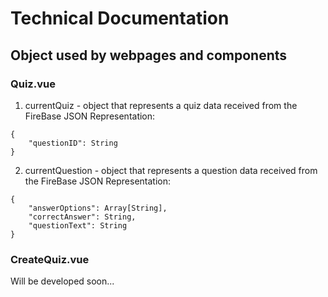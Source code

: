 # Technical Documentation

## Object used by webpages and components

### Quiz.vue
1. currentQuiz - object that represents a quiz data received from the FireBase
JSON Representation:
```
{
    "questionID": String
}
```
2. currentQuestion - object that represents a question data received from the FireBase
JSON Representation:
```
{
    "answerOptions": Array[String],
    "correctAnswer": String,
    "questionText": String
}
```

### CreateQuiz.vue
Will be developed soon...


